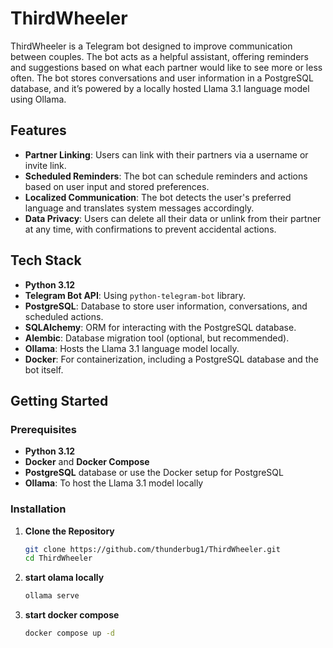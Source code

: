 # ThirdWheeler

ThirdWheeler is a Telegram bot designed to improve communication between couples. The bot acts as a helpful assistant, offering reminders and suggestions based on what each partner would like to see more or less often. The bot stores conversations and user information in a PostgreSQL database, and it’s powered by a locally hosted Llama 3.1 language model using Ollama.

## Features

- **Partner Linking**: Users can link with their partners via a username or invite link.
- **Scheduled Reminders**: The bot can schedule reminders and actions based on user input and stored preferences.
- **Localized Communication**: The bot detects the user's preferred language and translates system messages accordingly.
- **Data Privacy**: Users can delete all their data or unlink from their partner at any time, with confirmations to prevent accidental actions.

## Tech Stack

- **Python 3.12**
- **Telegram Bot API**: Using `python-telegram-bot` library.
- **PostgreSQL**: Database to store user information, conversations, and scheduled actions.
- **SQLAlchemy**: ORM for interacting with the PostgreSQL database.
- **Alembic**: Database migration tool (optional, but recommended).
- **Ollama**: Hosts the Llama 3.1 language model locally.
- **Docker**: For containerization, including a PostgreSQL database and the bot itself.

## Getting Started

### Prerequisites

- **Python 3.12**
- **Docker** and **Docker Compose**
- **PostgreSQL** database or use the Docker setup for PostgreSQL
- **Ollama**: To host the Llama 3.1 model locally

### Installation

1. **Clone the Repository**

   ```bash
   git clone https://github.com/thunderbug1/ThirdWheeler.git
   cd ThirdWheeler

2. **start olama locally**

   ```bash 
   ollama serve

3. **start docker compose**

   ```bash 
   docker compose up -d